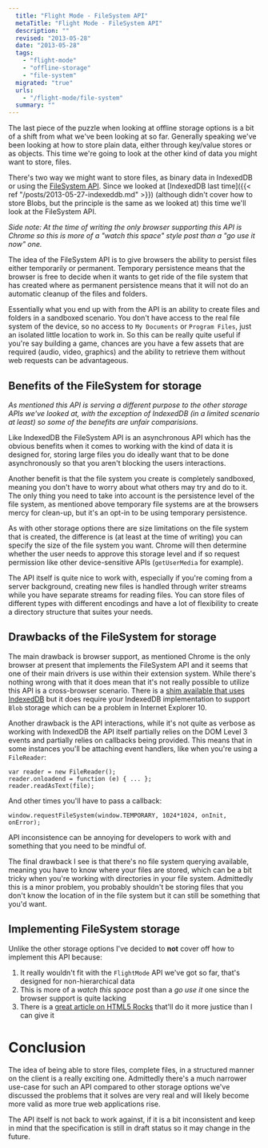 ```yaml
---
  title: "Flight Mode - FileSystem API"
  metaTitle: "Flight Mode - FileSystem API"
  description: ""
  revised: "2013-05-28"
  date: "2013-05-28"
  tags: 
    - "flight-mode"
    - "offline-storage"
    - "file-system"
  migrated: "true"
  urls: 
    - "/flight-mode/file-system"
  summary: ""
---
```

The last piece of the puzzle when looking at offline storage options is a bit of a shift from what we've been looking at so far. Generally speaking we've been looking at how to store plain data, either through key/value stores or as objects. This time we're going to look at the other kind of data you might want to store, files.

There's two way we might want to store files, as binary data in IndexedDB or using the [FileSystem API](http://dev.w3.org/2009/dap/file-system/file-dir-sys.html). Since we looked at [IndexedDB last time]({{< ref "/posts/2013-05-27-indexeddb.md" >}}) (although didn't cover how to store Blobs, but the principle is the same as we looked at) this time we'll look at the FileSystem API.

_Side note: At the time of writing the only browser supporting this API is Chrome so this is more of a "watch this space" style post than a "go use it now" one._

The idea of the FileSystem API is to give browsers the ability to persist files either temporarily or permanent. Temporary persistence means that the browser is free to decide when it wants to get ride of the file system that has created where as permanent persistence means that it will not do an automatic cleanup of the files and folders.

Essentially what you end up with from the API is an ability to create files and folders in a sandboxed scenario. You don't have access to the real file system of the device, so no access to `My Documents` or `Program Files`, just an isolated little location to work in. So this can be really quite useful if you're say building a game, chances are you have a few assets that are required (audio, video, graphics) and the ability to retrieve them without web requests can be advantageous.

## Benefits of the FileSystem for storage

_As mentioned this API is serving a different purpose to the other storage APIs we've looked at, with the exception of IndexedDB (in a limited scenario at least) so some of the benefits are unfair comparisions._

Like IndexedDB the FileSystem API is an asynchronous API which has the obvious benefits when it comes to working with the kind of data it is designed for, storing large files you do ideally want that to be done asynchronously so that you aren't blocking the users interactions.

Another benefit is that the file system you create is completely sandboxed, meaning you don't have to worry about what others may try and do to it. The only thing you need to take into account is the persistence level of the file system, as mentioned above temporary file systems are at the browsers mercy for clean-up, but it's an opt-in to be using temporary persistence.

As with other storage options there are size limitations on the file system that is created, the difference is (at least at the time of writing) you can specify the size of the file system you want. Chrome will then determine whether the user needs to approve this storage level and if so request permission like other device-sensitive APIs (`getUserMedia` for example).

The API itself is quite nice to work with, especially if you're coming from a server background, creating new files is handled through writer streams while you have separate streams for reading files. You can store files of different types with different encodings and have a lot of flexibility to create a directory structure that suites your needs.

## Drawbacks of the FileSystem for storage

The main drawback is browser support, as mentioned Chrome is the only browser at present that implements the FileSystem API and it seems that one of their main drivers is use within their extension system. While there's nothing wrong with that it does mean that it's not really possible to utilize this API is a cross-browser scenario. There is a [shim available that uses IndexedDB](https://github.com/ebidel/idb.filesystem.js) but it does require your IndexedDB implementation to support `Blob` storage which can be a problem in Internet Explorer 10.

Another drawback is the API interactions, while it's not quite as verbose as working with IndexedDB the API itself partially relies on the DOM Level 3 events and partially relies on callbacks being provided. This means that in some instances you'll be attaching event handlers, like when you're using a `FileReader`:

	var reader = new FileReader();
	reader.onloadend = function (e) { ... };
	reader.readAsText(file);

And other times you'll have to pass a callback:

	window.requestFileSystem(window.TEMPORARY, 1024*1024, onInit, onError);

API inconsistence can be annoying for developers to work with and something that you need to be mindful of.

The final drawback I see is that there's no file system querying available, meaning you have to know where your files are stored, which can be a bit tricky when you're working with directories in your file system. Admittedly this is a minor problem, you probably shouldn't be storing files that you don't know the location of in the file system but it can still be something that you'd want.

## Implementing FileSystem storage

Unlike the other storage options I've decided to **not** cover off how to implement this API because:

1. It really wouldn't fit with the `FlightMode` API we've got so far, that's designed for non-hierarchical data
2. This is more of a _watch this space_ post than a _go use it_ one since the browser support is quite lacking
3. There is a [great article on HTML5 Rocks](http://www.html5rocks.com/en/tutorials/file/filesystem/) that'll do it more justice than I can give it

# Conclusion

The idea of being able to store files, complete files, in a structured manner on the client is a really exciting one. Admittedly there's a much narrower use-case for such an API compared to other storage options we've discussed the problems that it solves are very real and will likely become more valid as more true web applications rise.

The API itself is not back to work against, if it is a bit inconsistent and keep in mind that the specification is still in draft status so it may change in the future.

